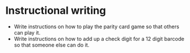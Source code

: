 # Instructional writing

-  Write instructions on how to play the parity card game so that others can play it.
-  Write instructions on how to add up a check digit for a 12 digit barcode so that someone else can do it.
